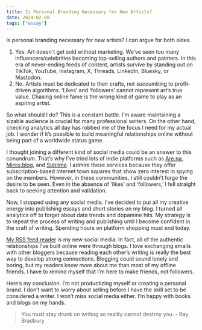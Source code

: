 ```yaml
---
title: Is Personal Branding Necessary for New Artists?
date: 2024-02-08
tags: ["essay"]
---
```


Is personal branding necessary for new artists? I can argue for both sides.

1. Yes. Art doesn't get sold without marketing. We’ve seen too many influencers/celebrities becoming top-selling authors and painters. In this era of never-ending feeds of content, artists survive by standing out on TikTok, YouTube, Instagram, X, Threads, LinkedIn, Bluesky, or Mastodon.
2. No. Artists must be dedicated to their crafts, not succumbing to profit-driven algorithms. ‘Likes’ and ‘followers’ cannot represent art’s true value. Chasing online fame is the wrong kind of game to play as an aspiring artist.

So what should I do? This is a constant battle. I’m aware maintaining a sizable audience is crucial for many professional writers. On the other hand, checking analytics all day has robbed me of the focus I need for my actual job. I wonder if it’s possible to build meaningful relationships online without being part of a worldwide status game.

I thought joining a different kind of social media could be an answer to this conundrum. That’s why I’ve tried lots of indie platforms such as [Are.na](https://www.are.na), [Mirco.blog](https://micro.blog/kang), and [Sublime](https://sublime.app/kang). I admire these services because they offer subscription-based Internet town squares that show zero interest in spying on the members. However, in these communities, I still couldn’t forgo the desire to be seen. Even in the absence of ‘likes’ and ‘followers,’ I fell straight back to seeking attention and validation.

Now, I stopped using any social media. I’ve decided to put all my creative energy into publishing essays and short stories on my blog. I turned all analytics off to forget about data trends and dopamine hits. My strategy is to repeat the process of writing and publishing until I become confident in the craft of writing. Spending hours on platform shopping must end today.

[My RSS feed reader](https://miniflux.app) is my new social media. In fact, all of the authentic relationships I’ve built online were through blogs. I love exchanging emails with other bloggers because reading each other’s writing is really the best way to develop strong connections. Blogging could sound lonely and boring, but my readers know more about me than most of my offline friends. I have to remind myself that I’m here to make friends, not followers.

Here’s my conclusion. I’m not productizing myself or creating a personal brand. I don’t want to worry about selling before I have the skill set to be considered a writer. I won’t miss social media either. I’m happy with books and blogs on my hands.

> You must stay drunk on writing so reality cannot destroy you. - Ray Bradbury

